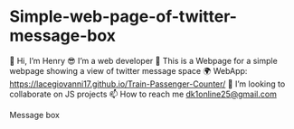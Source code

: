 # Simple-web-page-of-twitter-message-box
👋 Hi, I’m Henry 😎 I’m a web developer 
🚂 This is a Webpage for a simple webpage showing a view of twitter message space 
🌍 WebApp: https://lacegiovanni17.github.io/Train-Passenger-Counter/ 
💞️ I’m looking to collaborate on JS projects 
📫 How to reach me dk1online25@gmail.com

Message box
